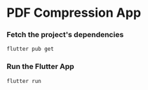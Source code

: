 # PDF Compression App

###  Fetch the project's dependencies

```shell
flutter pub get

```

### Run the Flutter App

```shell
flutter run

```